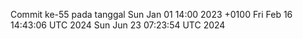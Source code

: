 Commit ke-55 pada tanggal Sun Jan 01 14:00 2023 +0100
Fri Feb 16 14:43:06 UTC 2024
Sun Jun 23 07:23:54 UTC 2024

